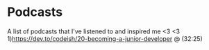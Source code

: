 # Podcasts
A list of podcasts that I've listened to and inspired me <3 <3
1)https://dev.to/codeish/20-becoming-a-junior-developer @ (32:25)


